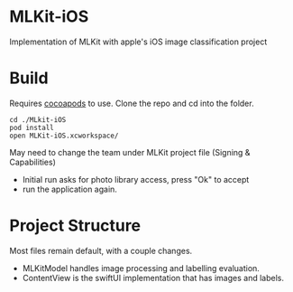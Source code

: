 # MLKit-iOS
Implementation of MLKit with apple's iOS image classification project

# Build
Requires [cocoapods](https://guides.cocoapods.org/using/getting-started.html) to use.
Clone the repo and cd into the folder.
```
cd ./MLkit-iOS
pod install
open MLKit-iOS.xcworkspace/
```
May need to change the team under MLKit project file (Signing & Capabilities)
* Initial run asks for photo library access, press "Ok" to accept
* run the application again.

# Project Structure
Most files remain default, with a couple changes.
* MLKitModel handles image processing and labelling evaluation. 
* ContentView is the swiftUI implementation that has images and labels.

